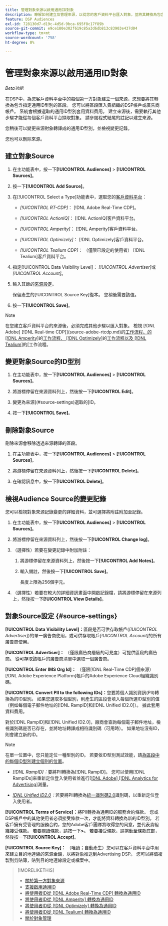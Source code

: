 ```yaml
---
title: 管理對象來源以啟用通用ID對象
description: 瞭解如何建立及管理來源，以從您的客戶資料平台匯入對象，並將其轉換為包含通用ID的區段。
feature: DSP Audiences
exl-id: 728130d7-d19c-4d5d-9bca-695f8c17f89b
source-git-commit: e9ce180e302f619c85a3d6db813c83903e437d04
workflow-type: tm+mt
source-wordcount: '758'
ht-degree: 0%

---
```


# 管理對象來源以啟用通用ID對象

*Beta功能*

在DSP中，為您客戶資料平台中的每個第一方對象建立一個來源，您想要將其轉換為包含指定通用ID型別的區段。 您可以將區段匯入貴組織的DSP帳戶或廣告商帳戶。 系統會根據選取的通用ID型別套用資料費用。 建立來源後，需要執行其他步驟才能從每個客戶資料平台擷取對象。 請參閱程式結尾的註記以建立來源。

您稍後可以變更來源對象轉譯成的通用ID型別，並檢視變更記錄。

您也可以刪除來源。

## 建立對象Source

<!-- Not sure about this

You can create one source for each combination of universal ID partner and data visibility level.

-->

1. 在主功能表中，按一下&#x200B;**[!UICONTROL Audiences]** > **[!UICONTROL Sources]**。

1. 按一下&#x200B;**[!UICONTROL Add Source]**。

1. 在[!UICONTROL Select a Type]功能表中，選取您的[客戶資料平台](source-about.md)：

   * *[!UICONTROL RT-CDP]*： [!DNL Adobe Real-Time CDP]。

   * *[!UICONTROL ActionIQ]*： [!DNL ActionIQ]客戶資料平台。

   * *[!UICONTROL Amperity]*： [!DNL Amperity]客戶資料平台。

   * *[!UICONTROL Optimizely]*： [!DNL Optimizely]客戶資料平台。

   * *[!UICONTROL Tealium CDP]*： （僅限已設定的使用者） [!DNL Tealium]客戶資料平台。

1. 指定[!UICONTROL Data Visibility Level]： *[!UICONTROL Advertiser]*&#x200B;或&#x200B;*[!UICONTROL Account]*。

1. 輸入其餘的[來源設定](#source-settings)。

   保留產生的[!UICONTROL Source Key]復本。 您稍後需要該值。

1. 按一下&#x200B;**[!UICONTROL Save]**。

>[!NOTE]
>
>在您建立客戶資料平台的來源後，必須完成其他步驟以匯入對象。 檢視 [!DNL Adobe] [!DNL Real-time CDP]](source-adobe-rtcdp.md)的[工作流程、<!-- the [workflow for [!DNL ActionIQ]](source-actioniq.md), -->的 [!DNL Amperity]](source-amperity.md)的[工作流程、 [!DNL Optimizely]](source-optimizely.md)的[工作流程以及 [!DNL Tealium]](source-tealium.md)的[工作流程。

## 變更對象Source的ID型別

<!-- Clarify this:
All changes to universal IDs translated from the source are applied after you save the the source record. For example, if a new ID is added, any hashed email addresses shared before making the changes aren't converted. Similarly, if an ID is removed, we don't delete any historical data from the segments shared through the source.

OR 

All changes to universal IDs translated from the source are applied after you save the the source record. For example, if you add a new ID type, then we convert hashed email addresses shared before making the changes to the new ID type. Similarly, if you remove an ID type, then we delete any historical IDs of that type from the segments shared through the source.

-->

1. 在主功能表中，按一下&#x200B;**[!UICONTROL Audiences]** > **[!UICONTROL Sources]**。

1. 將游標停留在來源資料列上，然後按一下&#x200B;**[!UICONTROL Edit]**。

1. 變更為來源](#source-settings)選取的[ID。

1. 按一下&#x200B;**[!UICONTROL Save]**。

## 刪除對象Source

刪除來源會移除透過來源轉譯的區段。<!-- Will performance data for the segment still be available in any types of reports?  If yes, which? -->

1. 在主功能表中，按一下&#x200B;**[!UICONTROL Audiences]** > **[!UICONTROL Sources]**。

1. 將游標停留在來源資料列上，然後按一下&#x200B;**[!UICONTROL Delete]**。

1. 在確認訊息中，按一下&#x200B;**[!UICONTROL Delete]**。

## 檢視Audience Source的變更記錄

您可以檢視對象來源記錄變更的詳細資料，並可選擇將附註附加至記錄。

1. 在主功能表中，按一下&#x200B;**[!UICONTROL Audiences]** > **[!UICONTROL Sources]**。

1. 將游標停留在來源資料列上，然後按一下&#x200B;**[!UICONTROL Change log]**。

1. （選擇性）若要在變更記錄中附加附註：

   1. 將游標停留在來源資料列上，然後按一下&#x200B;**[!UICONTROL Add Notes]**。

   1. 輸入備註，然後按一下&#x200B;**[!UICONTROL Save]**。

      長度上限為256個字元。

1. （選擇性）若要在較大的詳細資訊畫面中開啟記錄檔，請將游標停留在來源列上，然後按一下&#x200B;**[!UICONTROL View Details]**。

## 對象Source設定 {#source-settings}

**[!UICONTROL Data Visibility Level]：**&#x200B;區段是否可供存取帳戶(*[!UICONTROL Advertiser]*)的單一廣告商使用，或可供存取帳戶&#x200B;*[!UICONTROL Account]*&#x200B;的所有廣告商使用。

**[!UICONTROL Advertiser]：** （僅限廣告商層級的可見度）可提供區段的廣告商。 從可存取該帳戶的廣告商清單中選取一個廣告商。

**[!UICONTROL Enter IMS Org Id]：** （僅限[!DNL Real-Time CDP]個來源） [!DNL Adobe Experience Platform]帳戶的Adobe Experience Cloud組織識別碼。

**[!UICONTROL Convert PII to the following IDs]：**&#x200B;您要將個人識別資訊(PII)轉換為的ID型別。 如果您選取多個型別，則產生的區段會填入每個所選ID型別的值（例如每個電子郵件地址的[!DNL RampID]和[!DNL Unified ID2.0]）。 據此套用資料費用。

對於[!DNL RampID]和[!DNL Unified ID2.0]，廠商會查詢每個電子郵件地址，檢視識別碼是否已存在，並將地址轉譯成相符識別碼（可用時）。 如果地址沒有ID，則會建立新的ID。

>[!NOTE]
>
>在單一位置中，您只能定位一種型別的ID。 若要依ID型別測試效能，請[為區段中的每個ID型別建立個別的位置](/help/dsp/campaign-management/placements/placement-create.md)。

* *[!DNL RampID]：*&#x200B;要將PII轉換為[!DNL RampID]。 您可以使用[!DNL RampIDs]來重新定位登入使用者並進行[[!DNL Adobe] [!DNL Analytics for Advertising]](/help/integrations/analytics/overview.md)測量。

* *[!DNL Unified ID2.0](Beta)：*&#x200B;若要將PII轉換為[統一識別碼2.0](https://unifiedid.com)識別碼，以重新定位登入使用者。

<!-- Later
* *[!DNL ID5] (Beta):* To convert PII to an [!DNL ID5] ID. You can use [!DNL ID5] IDs for retargeting logging-in users and for [[!DNL Adobe] [!DNL Analytics for Advertising]](/help/integrations/analytics/overview.md) measurement.

-->

**[!UICONTROL Terms of Service]：**&#x200B;將PII轉換為通用ID的服務合約條款。 您或DSP帳戶中的其他使用者必須接受條款一次，才能將資料轉換為新的ID型別。 若客戶擁有受管理的服務合約，您的Adobe客戶團隊將取得您的同意，並代表貴組織接受條款。 若要閱讀條款，請按一下&#x200B;**>**。 若要接受條款，請捲動至條款底部，然後按一下&#x200B;**[!UICONTROL Accept]**。

**[!UICONTROL Source Key]：** （唯讀；自動產生）您可以在客戶資料平台中用來建立目的地連線的來源金鑰，以將對象推送到Advertising DSP。 您可以將值複製到剪貼簿，貼到目的地連線設定或檔案中。

>[!MORELIKETHIS]
>
>* [關於第一方對象來源](source-about.md)
>* [支援啟用通用ID](/help/dsp/audiences/universal-ids.md)
>* [將使用者ID從 [!DNL Adobe Real-Time CDP] 轉換為通用ID](/help/dsp/audiences/sources/source-adobe-rtcdp.md)
>* [將使用者ID從 [!DNL Amperity] 轉換為通用ID](/help/dsp/audiences/sources/source-amperity.md)
>* [將使用者ID從 [!DNL Optimizely] 轉換為通用ID](/help/dsp/audiences/sources/source-optimizely.md)
>* [將使用者ID從 [!DNL Tealium] 轉換為通用ID](/help/dsp/audiences/sources/source-tealium.md)
>* [關於對象管理](/help/dsp/audiences/audience-about.md)
